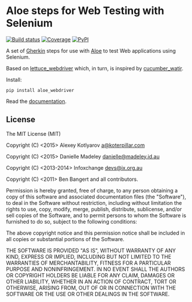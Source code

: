 Aloe steps for Web Testing with Selenium
========================================

[![Build status](https://img.shields.io/travis/aloetesting/aloe_webdriver.svg)](https://travis-ci.org/aloetesting/aloe_webdriver)
[![Coverage](https://img.shields.io/coveralls/aloetesting/aloe_webdriver.svg)](https://coveralls.io/github/aloetesting/aloe_webdriver)
[![PyPI](https://img.shields.io/pypi/v/aloe_webdriver.svg)](https://pypi.python.org/pypi/aloe_webdriver)

A set of [Gherkin][gherkin] steps for use with [Aloe][aloe] to test Web
applications using Selenium.

Based on [lettuce_webdriver][lettuce_webdriver] which, in turn, is inspired by
[cucumber_watir][cucumber_watir].

Install:

    pip install aloe_webdriver

Read the [documentation][documentation].

License
-------

The MIT License (MIT)

Copyright (C) <2015> Alexey Kotlyarov <a@koterpillar.com>

Copyright (C) <2015> Danielle Madeley <danielle@madeley.id.au>

Copyright (C) <2013-2014> Infoxchange <devs@ix.org.au>

Copyright (C) <2011> Ben Bangert and all contributors.

Permission is hereby granted, free of charge, to any person obtaining a
copy of this software and associated documentation files (the
"Software"), to deal in the Software without restriction, including
without limitation the rights to use, copy, modify, merge, publish,
distribute, sublicense, and/or sell copies of the Software, and to
permit persons to whom the Software is furnished to do so, subject to
the following conditions:

The above copyright notice and this permission notice shall be included
in all copies or substantial portions of the Software.

THE SOFTWARE IS PROVIDED "AS IS", WITHOUT WARRANTY OF ANY KIND, EXPRESS
OR IMPLIED, INCLUDING BUT NOT LIMITED TO THE WARRANTIES OF
MERCHANTABILITY, FITNESS FOR A PARTICULAR PURPOSE AND NONINFRINGEMENT.
IN NO EVENT SHALL THE AUTHORS OR COPYRIGHT HOLDERS BE LIABLE FOR ANY
CLAIM, DAMAGES OR OTHER LIABILITY, WHETHER IN AN ACTION OF CONTRACT,
TORT OR OTHERWISE, ARISING FROM, OUT OF OR IN CONNECTION WITH THE
SOFTWARE OR THE USE OR OTHER DEALINGS IN THE SOFTWARE.

[aloe]: http://aloe.readthedocs.org/
[cucumber_watir]: https://github.com/napcs/cucumber_watir
[gherkin]: https://cucumber.io/
[documentation]: http://aloe.readthedocs.org/projects/aloe_webdriver/en/latest/
[lettuce_webdriver]: https://github.com/bbangert/lettuce_webdriver
